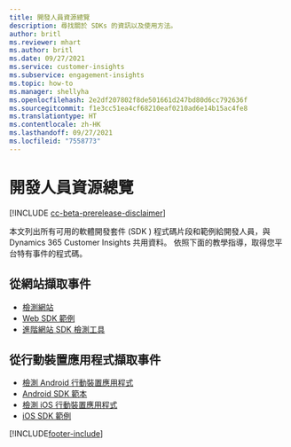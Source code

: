 ```yaml
---
title: 開發人員資源總覽
description: 尋找關於 SDKs 的資訊以及使用方法。
author: britl
ms.reviewer: mhart
ms.author: britl
ms.date: 09/27/2021
ms.service: customer-insights
ms.subservice: engagement-insights
ms.topic: how-to
ms.manager: shellyha
ms.openlocfilehash: 2e2df207802f8de501661d247bd80d6cc792636f
ms.sourcegitcommit: f1e3cc51ea4cf68210eaf0210ad6e14b15ac4fe8
ms.translationtype: HT
ms.contentlocale: zh-HK
ms.lasthandoff: 09/27/2021
ms.locfileid: "7558773"
---
```

# <a name="developer-resources-overview"></a>開發人員資源總覽

[!INCLUDE [cc-beta-prerelease-disclaimer](includes/cc-beta-prerelease-disclaimer.md)]

本文列出所有可用的軟體開發套件 (SDK ) 程式碼片段和範例給開發人員，與 Dynamics 365 Customer Insights 共用資料。 依照下面的教學指導，取得您平台特有事件的程式碼。

## <a name="capture-events-from-websites"></a>從網站擷取事件

- [檢測網站](instrument-website.md)
- [Web SDK 範例](websdk-sample.md)
- [進階網站 SDK 檢測工具](advanced-SDK-implementation.md)

## <a name="capture-events-from-mobile-apps"></a>從行動裝置應用程式擷取事件

- [檢測 Android 行動裝置應用程式](get-started-android.md)
- [Android SDK 範本](androidsdk-sample.md)
- [檢測 iOS 行動裝置應用程式](get-started-ios.md)
- [iOS SDK 範例](iossdk-sample.md)

[!INCLUDE[footer-include](../includes/footer-banner.md)]
